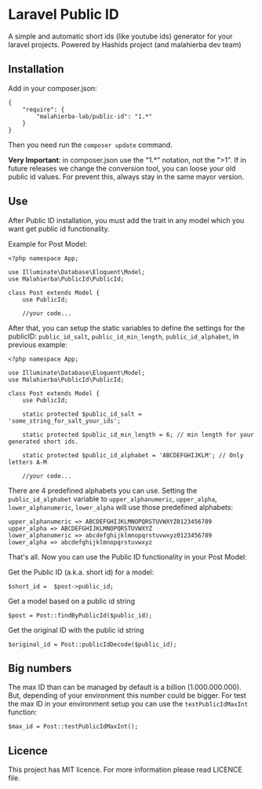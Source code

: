 # Laravel Public ID

A simple and automatic short ids (like youtube ids) generator for your laravel projects. Powered by Hashids project (and malahierba dev team)

## Installation

Add in your composer.json:

    {
        "require": {
            "malahierba-lab/public-id": "1.*"
        }
    }

Then you need run the `composer update` command.

**Very Important**: in composer.json use the "1.*" notation, not the ">1". If in future releases we change the conversion tool, you can loose your old public id values. For prevent this, always stay in the same mayor version.

## Use

After Public ID installation, you must add the trait in any model which you want get public id functionality.

Example for Post Model:

    <?php namespace App;

    use Illuminate\Database\Eloquent\Model;
    use Malahierba\PublicId\PublicId;
    
    class Post extends Model {
    	use PublicId;
    	
    	//your code...

After that, you can setup the static variables to define the settings for the publicID: `public_id_salt`, `public_id_min_length`, `public_id_alphabet`, in previous example:

    <?php namespace App;

    use Illuminate\Database\Eloquent\Model;
    use Malahierba\PublicId\PublicId;
    
    class Post extends Model {
    	use PublicId;
    	
    	static protected $public_id_salt = 'some_string_for_salt_your_ids';

        static protected $public_id_min_length = 6; // min length for your generated short ids.
        
        static protected $public_id_alphabet = 'ABCDEFGHIJKLM'; // Only letters A-M
    	
    	//your code...

There are 4 predefined alphabets you can use.  Setting the `public_id_alphabet` variable to `upper_alphanumeric`, `upper_alpha`, `lower_alphanumeric`, `lower_alpha` will use those predefined alphabets:

    upper_alphanumeric => ABCDEFGHIJKLMNOPQRSTUVWXYZ0123456789
    upper_alpha => ABCDEFGHIJKLMNOPQRSTUVWXYZ
    lower_alphanumeric => abcdefghijklmnopqrstuvwxyz0123456789
    lower_alpha => abcdefghijklmnopqrstuvwxyz

That's all. Now you can use the Public ID functionality in your Post Model:

Get the Public ID (a.k.a. short id) for a model:

    $short_id =  $post->public_id;

Get a model based on a public id string

    $post = Post::findByPublicId($public_id);
    
Get the original ID with the public id string

    $original_id = Post::publicIdDecode($public_id);

## Big numbers

The max ID than can be managed by default is a billion (1.000.000.000). But, depending of your environment this number could be bigger. For test the max ID in your environment setup you can use the `testPublicIdMaxInt` function:

    $max_id = Post::testPublicIdMaxInt();
    
## Licence

This project has MIT licence. For more information please read LICENCE file.
